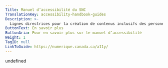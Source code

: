 ```yaml
---
Title: Manuel d’accessibilité du SNC
TranslationKey: accessibility-handbook-guides
Description: >-
  Lignes directrices pour la création de contenus inclusifs des personnes handicapées.
ButtonText: En savoir plus
ButtonAria: Pour en savoir plus sur le manuel d’accessibilité
Weight: 1
TagID: null
LinkToGuide: https://numerique.canada.ca/a11y/
---
```


undefined
